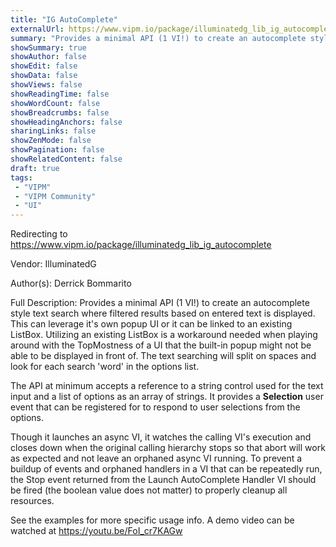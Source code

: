 ```yaml
---
title: "IG AutoComplete"
externalUrl: https://www.vipm.io/package/illuminatedg_lib_ig_autocomplete
summary: "Provides a minimal API (1 VI!) to create an autocomplete style text search where filtered results based on entered text is displayed."
showSummary: true
showAuthor: false
showEdit: false
showData: false
showViews: false
showReadingTime: false
showWordCount: false
showBreadcrumbs: false
showHeadingAnchors: false
sharingLinks: false
showZenMode: false
showPagination: false
showRelatedContent: false
draft: true
tags:
 - "VIPM"
 - "VIPM Community"
 - "UI"
---
```


Redirecting to https://www.vipm.io/package/illuminatedg_lib_ig_autocomplete

Vendor: IlluminatedG

Author(s): Derrick Bommarito
 
Full Description:
Provides a minimal API (1 VI!) to create an autocomplete style text search where filtered results based on entered text is displayed. This can leverage it's own popup UI or it can be linked to an existing ListBox. Utilizing an existing ListBox is a workaround needed when playing around with the TopMostness of a UI that the built-in popup might not be able to be displayed in front of. The text searching will split on spaces and look for each search 'word' in the options list.

The API at minimum accepts a reference to a string control used for the text input and a list of options as an array of strings. It provides a **Selection** user event that can be registered for to respond to user selections from the options.

Though it launches an async VI, it watches the calling VI's execution and closes down when the original calling hierarchy stops so that abort will work as expected and not leave an orphaned async VI running. To prevent a buildup of events and orphaned handlers in a VI that can be repeatedly run, the Stop event returned from the Launch AutoComplete Handler VI should be fired (the boolean value does not matter) to properly cleanup all resources.

See the examples for more specific usage info. A demo video can be watched at https://youtu.be/FoI_cr7KAGw